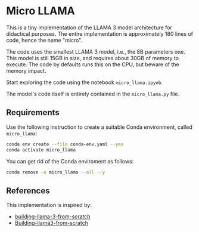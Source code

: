 
# Micro LLAMA

This is a tiny implementation of the LLAMA 3 model architecture for didactical purposes. The entire implementation is approximately 180 lines of code, hence the name "micro".

The code uses the smallest LLAMA 3 model, i.e., the 8B parameters one. This model is still 15GB in size, and requires about 30GB of memory to execute.
The code by defaults runs this on the CPU, but beware of the memory impact.

Start exploring the code using the notebook `micro_llama.ipynb`.

The model's code itself is entirely contained in the `micro_llama.py` file.

## Requirements

Use the following instruction to create a suitable Conda environment, called `micro_llama`:

```bash
conda env create --file conda-env.yaml --yes
conda activate micro_llama
```

You can get rid of the Conda enviroment as follows:

```bash
conda remove -n micro_llama --all --y
```

## References

This implementation is inspired by:

* [building-llama-3-from-scratch](https://lightning.ai/fareedhassankhan12/studios/building-llama-3-from-scratch)
* [Building-llama3-from-scratch](https://github.com/FareedKhan-dev/Building-llama3-from-scratch)